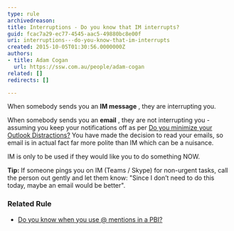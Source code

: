 ```yaml
---
type: rule
archivedreason: 
title: Interruptions - Do you know that IM interrupts?
guid: fcac7a29-ec77-4545-aac5-49880bc8e00f
uri: interruptions---do-you-know-that-im-interrupts
created: 2015-10-05T01:30:56.0000000Z
authors:
- title: Adam Cogan
  url: https://ssw.com.au/people/adam-cogan
related: []
redirects: []

---
```


When somebody sends you an  **IM message** , they are interrupting you.

When somebody sends you an  **email** , they are not interrupting you - assuming you keep your notifications off as per [Do you minimize your Outlook Distractions?](/_layouts/15/FIXUPREDIRECT.ASPX?WebId=3dfc0e07-e23a-4cbb-aac2-e778b71166a2&amp;TermSetId=07da3ddf-0924-4cd2-a6d4-a4809ae20160&amp;TermId=7d2b06ad-cac7-4afc-b7af-0552fe30b6ac) You have made the decision to read your emails, so email is in actual fact far more polite than IM which can be a nuisance.

IM is only to be used if they would like you to do something NOW.

<!--endintro-->

**Tip:** If someone pings you on IM (Teams / Skype) for non-urgent tasks, call the person out gently and let them know: "Since I don’t need to do this today, maybe an email would be better".

### Related Rule




* [Do you know when you use @ mentions in a PBI?](/_layouts/15/FIXUPREDIRECT.ASPX?WebId=3dfc0e07-e23a-4cbb-aac2-e778b71166a2&amp;TermSetId=07da3ddf-0924-4cd2-a6d4-a4809ae20160&amp;TermId=efd6c91e-7cc5-4473-a299-9104c8fd6e0d)
